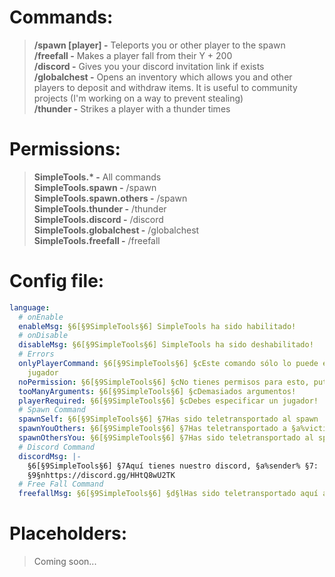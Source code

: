 # Commands:
> **/spawn [player] -** Teleports you or other player to the spawn<br>
> **/freefall <player> -** Makes a player fall from their Y + 200<br>
> **/discord -** Gives you your discord invitation link if exists<br>
> **/globalchest -** Opens an inventory which allows you and other players to deposit and withdraw items. It is useful to community projects (I'm working on a way to prevent stealing)<br>
> **/thunder <player> <times> -** Strikes a player with a thunder <times> times<br>

# Permissions:
> **SimpleTools.&#42; -** All commands<br>
> **SimpleTools.spawn -** /spawn<br>
> **SimpleTools.spawn.others -** /spawn <player><br>
> **SimpleTools.thunder -** /thunder <player> <times><br>
> **SimpleTools.discord -** /discord<br>
> **SimpleTools.globalchest -** /globalchest<br>
> **SimpleTools.freefall -** /freefall <player><br>

# Config file:
```YAML
language:
  # onEnable
  enableMsg: §6[§9SimpleTools§6] SimpleTools ha sido habilitado!
  # onDisable
  disableMsg: §6[§9SimpleTools§6] SimpleTools ha sido deshabilitado!
  # Errors
  onlyPlayerCommand: §6[§9SimpleTools§6] §cEste comando sólo lo puede ejecutar un
    jugador
  noPermission: §6[§9SimpleTools§6] §cNo tienes permisos para esto, put!
  tooManyArguments: §6[§9SimpleTools§6] §cDemasiados argumentos!
  playerRequired: §6[§9SimpleTools§6] §cDebes especificar un jugador!
  # Spawn Command
  spawnSelf: §6[§9SimpleTools§6] §7Has sido teletransportado al spawn
  spawnYouOthers: §6[§9SimpleTools§6] §7Has teletransportado a §a%victim% §7al spawn
  spawnOthersYou: §6[§9SimpleTools§6] §7Has sido teletransportado al spawn por §a%sender%
  # Discord Command
  discordMsg: |-
    §6[§9SimpleTools§6] §7Aquí tienes nuestro discord, §a%sender% §7:
    §9§nhttps://discord.gg/HHtQ8wU2TK
  # Free Fall Command
  freefallMsg: §6[§9SimpleTools§6] §d§lHas sido teletransportado aquí arriba por nuv
```

# Placeholders:
>Coming soon...
